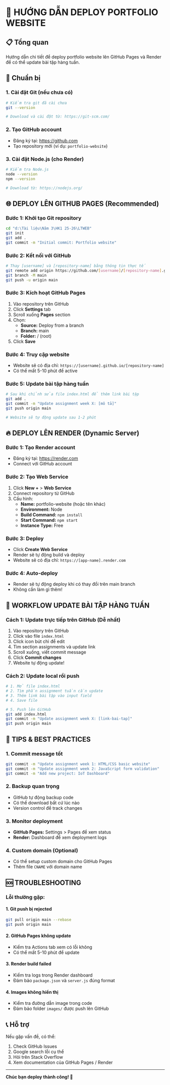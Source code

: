 # 🚀 HƯỚNG DẪN DEPLOY PORTFOLIO WEBSITE

## 📋 Tổng quan

Hướng dẫn chi tiết để deploy portfolio website lên GitHub Pages và Render để có thể update bài tập hàng tuần.

## 🔧 Chuẩn bị

### 1. Cài đặt Git (nếu chưa có)

```bash
# Kiểm tra git đã cài chưa
git --version

# Download và cài đặt từ: https://git-scm.com/
```

### 2. Tạo GitHub account

- Đăng ký tại: https://github.com
- Tạo repository mới (ví dụ: `portfolio-website`)

### 3. Cài đặt Node.js (cho Render)

```bash
# Kiểm tra Node.js
node --version
npm --version

# Download từ: https://nodejs.org/
```

## 🌐 DEPLOY LÊN GITHUB PAGES (Recommended)

### Bước 1: Khởi tạo Git repository

```bash
cd "d:\Tài liệu\Năm 3\HK1 25-26\LTWEB"
git init
git add .
git commit -m "Initial commit: Portfolio website"
```

### Bước 2: Kết nối với GitHub

```bash
# Thay [username] và [repository-name] bằng thông tin thực tế
git remote add origin https://github.com/[username]/[repository-name].git
git branch -M main
git push -u origin main
```

### Bước 3: Kích hoạt GitHub Pages

1. Vào repository trên GitHub
2. Click **Settings** tab
3. Scroll xuống **Pages** section
4. Chọn:
   - **Source:** Deploy from a branch
   - **Branch:** main
   - **Folder:** / (root)
5. Click **Save**

### Bước 4: Truy cập website

- Website sẽ có địa chỉ: `https://[username].github.io/[repository-name]`
- Có thể mất 5-10 phút để active

### Bước 5: Update bài tập hàng tuần

```bash
# Sau khi chỉnh sửa file index.html để thêm link bài tập
git add .
git commit -m "Update assignment week X: [mô tả]"
git push origin main

# Website sẽ tự động update sau 1-2 phút
```

## 🔥 DEPLOY LÊN RENDER (Dynamic Server)

### Bước 1: Tạo Render account

- Đăng ký tại: https://render.com
- Connect với GitHub account

### Bước 2: Tạo Web Service

1. Click **New +** > **Web Service**
2. Connect repository từ GitHub
3. Cấu hình:
   - **Name:** portfolio-website (hoặc tên khác)
   - **Environment:** Node
   - **Build Command:** `npm install`
   - **Start Command:** `npm start`
   - **Instance Type:** Free

### Bước 3: Deploy

- Click **Create Web Service**
- Render sẽ tự động build và deploy
- Website sẽ có địa chỉ: `https://[app-name].render.com`

### Bước 4: Auto-deploy

- Render sẽ tự động deploy khi có thay đổi trên main branch
- Không cần làm gì thêm!

## 📝 WORKFLOW UPDATE BÀI TẬP HÀNG TUẦN

### Cách 1: Update trực tiếp trên GitHub (Dễ nhất)

1. Vào repository trên GitHub
2. Click vào file `index.html`
3. Click icon bút chì để edit
4. Tìm section assignments và update link
5. Scroll xuống, viết commit message
6. Click **Commit changes**
7. Website tự động update!

### Cách 2: Update local rồi push

```bash
# 1. Mở file index.html
# 2. Tìm phần assignment tuần cần update
# 3. Thêm link bài tập vào input field
# 4. Save file

# 5. Push lên GitHub
git add index.html
git commit -m "Update assignment week X: [link-bai-tap]"
git push origin main
```

## 🎯 TIPS & BEST PRACTICES

### 1. Commit message tốt

```bash
git commit -m "Update assignment week 1: HTML/CSS basic website"
git commit -m "Update assignment week 2: JavaScript form validation"
git commit -m "Add new project: IoT Dashboard"
```

### 2. Backup quan trọng

- GitHub tự động backup code
- Có thể download bất cứ lúc nào
- Version control để track changes

### 3. Monitor deployment

- **GitHub Pages:** Settings > Pages để xem status
- **Render:** Dashboard để xem deployment logs

### 4. Custom domain (Optional)

- Có thể setup custom domain cho GitHub Pages
- Thêm file `CNAME` với domain name

## 🆘 TROUBLESHOOTING

### Lỗi thường gặp:

#### 1. Git push bị rejected

```bash
git pull origin main --rebase
git push origin main
```

#### 2. GitHub Pages không update

- Kiểm tra Actions tab xem có lỗi không
- Có thể mất 5-10 phút để update

#### 3. Render build failed

- Kiểm tra logs trong Render dashboard
- Đảm bảo `package.json` và `server.js` đúng format

#### 4. Images không hiển thị

- Kiểm tra đường dẫn image trong code
- Đảm bảo folder `images/` được push lên GitHub

## 📞 Hỗ trợ

Nếu gặp vấn đề, có thể:

1. Check GitHub Issues
2. Google search lỗi cụ thể
3. Hỏi trên Stack Overflow
4. Xem documentation của GitHub Pages / Render

---

**Chúc bạn deploy thành công! 🎉**
